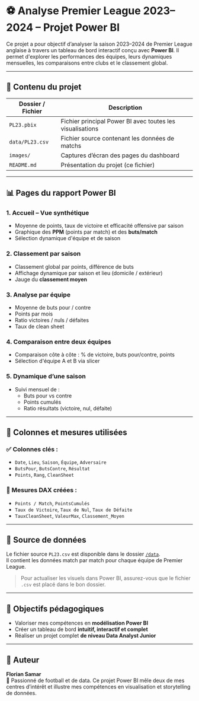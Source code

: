 # ⚽️ Analyse Premier League 2023–2024 – Projet Power BI

Ce projet a pour objectif d’analyser la saison 2023–2024 de Premier League anglaise à travers un tableau de bord interactif conçu avec **Power BI**. Il permet d'explorer les performances des équipes, leurs dynamiques mensuelles, les comparaisons entre clubs et le classement global.

---

## 📁 Contenu du projet

| Dossier / Fichier           | Description                                                       |
|-----------------------------|-------------------------------------------------------------------|
| `PL23.pbix`                 | Fichier principal Power BI avec toutes les visualisations        |
| `data/PL23.csv`             | Fichier source contenant les données de matchs                   |
| `images/`                   | Captures d’écran des pages du dashboard                          |
| `README.md`                 | Présentation du projet (ce fichier)                              |

---

## 📊 Pages du rapport Power BI

### 1. **Accueil – Vue synthétique**
- Moyenne de points, taux de victoire et efficacité offensive par saison
- Graphique des **PPM** (points par match) et des **buts/match**
- Sélection dynamique d'équipe et de saison

### 2. **Classement par saison**
- Classement global par points, différence de buts
- Affichage dynamique par saison et lieu (domicile / extérieur)
- Jauge du **classement moyen**

### 3. **Analyse par équipe**
- Moyenne de buts pour / contre
- Points par mois
- Ratio victoires / nuls / défaites
- Taux de clean sheet

### 4. **Comparaison entre deux équipes**
- Comparaison côte à côte : % de victoire, buts pour/contre, points
- Sélection d'équipe A et B via slicer

### 5. **Dynamique d’une saison**
- Suivi mensuel de :
  - Buts pour vs contre
  - Points cumulés
  - Ratio résultats (victoire, nul, défaite)

---

## 🧾 Colonnes et mesures utilisées

### ✅ Colonnes clés :
- `Date`, `Lieu`, `Saison`, `Équipe`, `Adversaire`
- `ButsPour`, `ButsContre`, `Résultat`
- `Points`, `Rang`, `CleanSheet`

### 🧠 Mesures DAX créées :
- `Points / Match`, `PointsCumulés`
- `Taux de Victoire`, `Taux de Nul`, `Taux de Défaite`
- `TauxCleanSheet`, `ValeurMax`, `Classement_Moyen`

---

## 💾 Source de données

Le fichier source `PL23.csv` est disponible dans le dossier [`/data`](./data).  
Il contient les données match par match pour chaque équipe de Premier League.

> Pour actualiser les visuels dans Power BI, assurez-vous que le fichier `.csv` est placé dans le bon dossier.

---

## 🧠 Objectifs pédagogiques

- Valoriser mes compétences en **modélisation Power BI**  
- Créer un tableau de bord **intuitif, interactif et complet**  
- Réaliser un projet complet **de niveau Data Analyst Junior**

---

## 🧵 Auteur

**Florian Samar**  
📌 Passionné de football et de data. Ce projet Power BI mêle deux de mes centres d’intérêt et illustre mes compétences en visualisation et storytelling de données.
